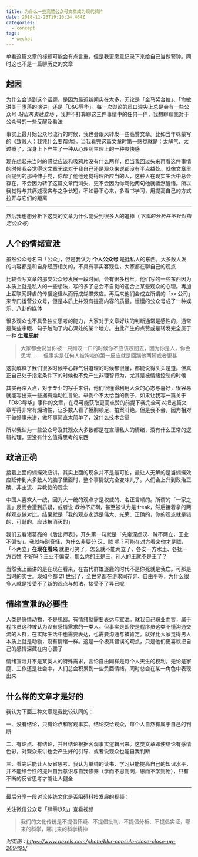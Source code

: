 ```yaml
---
title: 为什么一些高赞公众号文章成为现代鸦片
date: 2018-11-25T19:10:24.464Z
categories:
  - concept
tags:
  - wechat
---
```


单看这篇文章的标题可能会有点言重，但是我更愿意记录下来给自己当做警钟。同时这也不是一篇聊历史的文章

## 起因

为什么会谈到这个话题，是因为最近新闻实在太多，无论是「金马奖台独」、「俞敏洪关于堕落的演讲」还是「D&G辱华」。每一次舆论的风口浪尖上总是会有一些公众号 *站出来表达立场* ，我并不打算聊这三件事情中的任何一件，我想聊聊我对于公众号的一些反醒及看法

事实上最开始公众号流行的时候，我也会跟风转发一些高赞文章。比如当年咪蒙写的《致贱人：我凭什么要帮你》。当我看完这篇文章时第一感觉就是：太解气、太过瘾了，浑身上下产生了一种从心理到生理上的一种爽快感

现在想起来当时的感觉应该和吸鸦片没有什么两样，但当我回过头来再看这件事情的时候我会觉得这文章无论对于我自己还是观众来说都没有半点益处。就像文章里面提到的那种伸手党，你帮了他他还觉得理所应当的人，这种人在现实生活中总会存在，不会因为转了这篇文章而消失、更不会因为你骂他两句他就幡然醒悟。所以我觉得与其痛述现实与之争长短，不如静下心来，多看书学习，用提高自己的方式拉开与它们的距离

---

然后我也想分析下这类的文章为什么能受到很多人的追捧（*下面的分析并不针对指定公众号*）

## 人个的情绪宣泄

虽然公众号名曰「公众」，但是我认为 **个人公众号** 是挺私人的东西。大多数人发的内容都是和自身经历相关的，不具有事实客观性，大家都在聊自己的观点

比较会写文章的那类公众号发展一段时间，会有很多粉丝，他们写的一些东西因为本质上就是私人的一些想法，写的多了总会不自觉的迎合上某些观众的心理。再加上互联网肆虐的传播途径从而行成蝴蝶效应。再后来他们会成立所谓的「xx 公司」来专门运营公众号，但是本质上并没有提高内容的质量。慢慢的公众号成了一种娱乐、八卦的媒体

很多观众也不具备独立思考的能力，大家对于文章好块的判断通常是感性的，通常是某些字眼、句子触动了内心深处的某个地方。由此产生的点赞或是转发完全属于一种 **生理反射**

> 大家都会说当你被一只狗咬一口的时候你不应该咬回去，因为你是人，你会思考… — 但事实是任何人被狗咬的第一反应就是回踹他两脚或者更甚

这就解释了我们很多时候平心静气讲道理的时候都很懂，都能说得头头是道。但真正自己处于指定条件下的时候也不免产生非理智行为，尤其是被情绪控制的时候

其实再深入点，对于专业的写手来讲，他们很懂得利用大众的心态与喜好，很容易就能写出来一些据有煽动性言论。举例个不太恰当的例子，如果让我写一篇关于「D&G辱华」事件的文章，在尽可能获取更高点赞的前提下我完全可以把这篇文章写得非常有煽动性，让多数人看了捶胸顿足、拍案叫绝。但是我不会，因为相对于做好事来讲，做坏事简直太简单了，没什么技术含量

所以我认为一些公众号及其观众大多数都是在宣泄私人的情绪，没有什么正常的逻辑推理，更没有什么值得思考的东西

## 政治正确

接着上面的蝴蝶效应讲。其实上面的现象并不是最可怕，最让人无解的是当蝴蝶效应延伸到大多数人的脑子里面时，整个事情就完全变味儿了。人们会上升到政治正确、非主流、异教徒的观念

中国人喜欢大一统，因为大一统的观点才是权威的、名正言顺的。所谓的「一家之言」反而会遭到质疑，或者说 *政治不正确*，甚至被认为是 freak，然后接着拿的两样观点做对比。结果就是「我的观点永远是伟大、光荣、正确的，你的观点就是错的、可耻的、应该被消灭的」

我们去看诸葛亮的《后出师表》，开头第一句就是「先帝深虑汉、贼不两立，王业不偏安」。我就特别奇怪，为什么非要分 汉、贼 呢？可能在对方看来你才是贼，「不两立」**在现在看来** 就更可笑了，怎么就不能两立了，各安一方水土、各抚一方百姓 不好吗？王业不偏安，那么你的王是王，别人的王就不是王了？

当然我上面讲的是在现在看来，在古代群雄逐鹿的时代不是你死就是我亡。可那是当时的实世。现如今都 21 世纪了，全世界都在讲求同存异、自由平等，为什么很多人就是接受不了新的观点与想法，接受不了异已呢

## 情绪宣泄的必要性

人类是感情动物，不是机器。有情绪就需要表达与宣泄。就我自己职业而言，属于程序员这种被认为没有感情需求的一类人。但事实是即使是程序员这类不懂沟通交流的人群，在实际生活中也需要表达，也需要沟通与被肯定。就好比大家觉得男人本质上就是动物，没有情绪一样。这是一个极其错误的观点，只是他们更喜欢把自己的感情深藏在内心罢了

情绪宣泄并不是某类人的特殊需求，言论自由同样是每个人天生的权利。无论是家庭、工作还是社会中，人们总会积累到一些负面情绪，同时总会在某一角色中表现出来

## 什么样的文章才是好的

我认为下面三种文章是我比较认同的：

一、没有结论，只有论点和客观事实。结论交给观众，每个人自然有属于自己的判断

二、有论点、有结论，并且结论根据客观事实逻辑出来。这类文章即使结论有感情色彩，对观众来讲也会产生好的引导、或者说观众也能自我判断

三、看完后能让人反省思考。我认为单纯的读书、学习只能提高自己的知识水平，并不能综合性的提升自我意识与自我修养（学而不思则罔，思而不学则殆），只有不断的反省思考才能让人健全

---

最后分享一段讨论传统文化是否阻碍科技发展的视频：

关注微信公众号「肆零玖陆」查看视频

> 我们的文化传统是不提倡怀疑、不提倡批判、不提倡分析、不提倡实证，哪来的科学，哪儿来的科学精神

*封面图：https://www.pexels.com/photo/blur-capsule-close-close-up-209495/*
